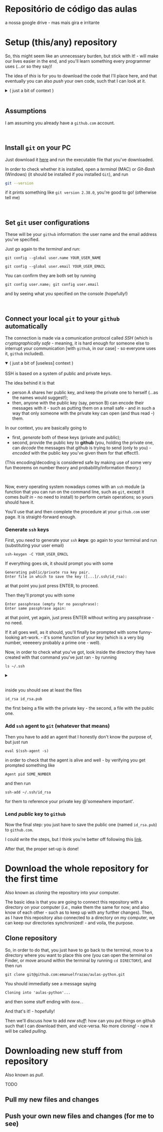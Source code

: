 # Repositório de código das aulas

a nossa google drive - mas mais gira e irritante


# Setup (this/any) repository

So, this might seem like an unnecessary burden, but stick with it! - will make our lives easier in the end, and you'll learn something every programmer uses (...or so they say)!

The idea of _this_ is for you to download the code that I'll place here, and that eventually you can also _push_ your own code, such that I can look at it.

<details>
<summary>( just a bit of context )</summary>
<br>
<ul>
<li><strong>git</strong> is what is called a <em>version control system</em>: <em>i.e.</em>, (a fancy name for) a tool that keeps track of your files' history/<em>versions</em> (if you so tell it to...); the point is not that this functionality is so important to our purposes (but it might aswell be!); instead, it is what we need for using github - enter:
</li>
<li>
<strong>github</strong> is, as the name implies, a <em>hub</em> for <strong>git</strong>, which makes it a hub for files (and their versions); and being online, it can be accessed by anyone anywhere (much like <em>google drive</em>, but for <em>lighter</em> files, and with functionality for having many people editing and sharing them) - that's the point!
</li>
</ul>

  enough context!
 

</details><br>


## Assumptions

I am assuming you already have a `github.com` account.

<br>

## Install `git` on your PC

Just download it [here](https://git-scm.com/downloads) and run the executable file that you've downloaded.

In order to check whether it is installed, open a _terminal_ (MAC) or _Git-Bash_ (Windows) (it should be installed if you installed `Git`), and  run 
```bash
git --version
```
if it prints something like `git version 2.38.0`, you're good to go! (otherwise tell me)

<br>

## Set `git` user configurations

These will be your `github` information: the user name and the email address you've specified.

Just go again to the _terminal_ and run:
```
git config --global user.name YOUR_USER_NAME
```
```
git config --global user.email YOUR_USER_EMAIL
```

You can confirm they are both set by running
```
git config user.name; git config user.email
```
and by seeing what you specified on the console (hopefully!)

<br>

## Connect your local `git` to your `github` automatically

The connection is made via a comunication protocol called _SSH_ (which is _cryptographically safe_ - meaning, it is hard enough for someone else to interrupt your communication [with `github`, in our case] - so everyone uses it, `github` included). 


<details open>
<summary>( just a bit of [useless] context )</summary>
<br>
SSH is based on a system of public and private keys.

The idea behind it is that 
+ person A shares her public key, and keep the private one to herself (...as the names would suggest!); 
+ then, anyone with the public key (say, person B) can encode their messages with it - such as putting them on a small safe - and in such a way that only someone with the private key can open (and thus read -) them.

In our context, you are basically going to 
+ first, _generate_ both of these keys (private and public);
+ second, provide the public key to <strong>github</strong> (you, holding the private one, can <em>decode</em> the messages that github is trying to send (only to you) - <em>encoded</em> with the public key you've given them for that effect!).

(This encoding/decoding is considered safe by making use of some very fun theorems on number theory and probability/information theory.)
</details> 
<br>


Now, every operating system nowadays comes with an `ssh` module (a function that you can run on the command line, such as `git`, except it comes _built in_ - no need to install) to perform certain operations; so yours should have it.

You'll use that and then complete the procedure at your `github.com` user page. It is straight-forward enough.


### Generate `ssh` keys

First, you need to generate your `ssh` **_keys_**: go again to your terminal and run (substituting your user email)

```
ssh-keygen -C YOUR_USER_EMAIL
```

If everything goes ok, it should prompt you with some
```
Generating public/private rsa key pair.
Enter file in which to save the key ([...]/.ssh/id_rsa):
```
at that point you just press ENTER, to proceed.

Then they'll prompt you with some

```
Enter passphrase (empty for no passphrase): 
Enter same passphrase again:
```
at that point, yet again, just press ENTER without writing any passphrase - no need.

If it all goes well, as it should, you'll finally be prompted with some funny-looking art-work. - it's some function of your key (which is a very big number, veeeeery probably a prime one - well).

Now, in order to check what you've got, look inside the directory they have created with that command you've just ran - by running

```
ls ~/.ssh
```
<details><summary></summary>
<strong>ls</strong> lists the contents of the directory, which is name `.ssh`, and is located in your home directory, called `~` in the terminal
</details><br>

inside you should see at least the files
```
id_rsa id_rsa.pub
```
the first being a file with the private key - the second, a file with the public one.

### Add `ssh` agent to `git` (whatever that means)

Then you have to add an agent that I honestly don't know the purpose of, but just run

```
eval $(ssh-agent -s)
```

in order to check that the agent is alive and well - by verifying you get prompted something like

```
Agent pid SOME_NUMBER
```
and then run

```
ssh-add ~/.ssh/id_rsa
```
for them to reference your private key @'somewhere important'. 

### Lend _public_ key to `github`
Now the final step: you just have to save the public one (named `id_rsa.pub`) to `github.com`.

I could write the steps, but I think you're better off following this [link](https://docs.github.com/en/authentication/connecting-to-github-with-ssh/generating-a-new-ssh-key-and-adding-it-to-the-ssh-agent#adding-your-ssh-key-to-the-ssh-agent).

After that, the proper set-up is done!

# Download the whole repository for the first time

Also known as _cloning_ the repository into your computer.

The basic idea is that you are going to connect this repository with a directory on your computer (_i.e._, make them the same for now; and also know of each other - such as to keep up with any further changes). Then, as I have this repository also connected to a directory on my computer, we can keep our directories synchronized! - and voila, the purpose.

## Clone repository

So, in order to do that, you just have to go back to the terminal, move to a directory where you want to place this one (you can open the terminal on Finder, or move around within the terminal by running `cd DIRECTORY`), and then run

```
git clone git@github.com:emanuelfrazao/aulas-python.git
```

You should immediatly see a message saying

```
Cloning into 'aulas-python'...
```
and then some stuff ending with `done.`.

And that's it! - hopefully!

Then we'll discuss how to add _new stuff_: how can you put things on github such that I can download them, and vice-versa. No more cloning! - now it will be called _pulling_.


# Downloading new stuff from repository

Also known as _pull_.

TODO

## Pull my new files and changes

## Push your own new files and changes (for me to see)






